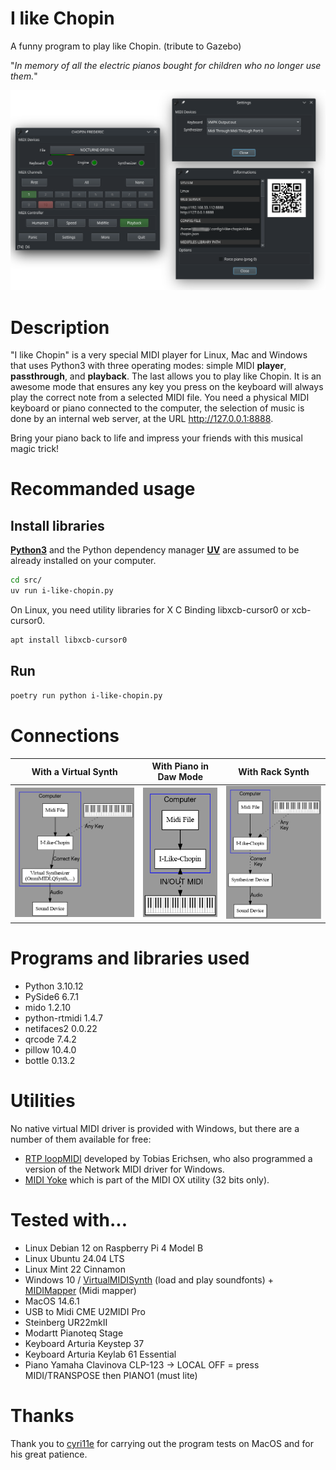 # I like Chopin
A funny program to play like Chopin.
(tribute to Gazebo)

"*In memory of all the electric pianos bought for children who no longer use them.*"

<p align="center">
    <img src="media/20240717_192901.png"  width="600">
</p>

# Description

"I like Chopin" is a very special MIDI player for Linux, Mac and Windows that uses Python3 with three operating modes: simple MIDI **player**, **passthrough**, and **playback**. The last allows you to play like Chopin. It is an awesome mode that ensures any key you press on the keyboard will always play the correct note from a selected MIDI file. You need a physical MIDI keyboard or piano connected to the computer, the selection of music is done by an internal web server, at the URL http://127.0.0.1:8888.

Bring your piano back to life and impress your friends with this musical magic trick!

# Recommanded usage
<!--
## Install poetry and libraries

```bash
curl -sSL https://install.python-poetry.org | python3 -
# You must add in your ~/.profile export PATH="/home/USERNAME/.local/bin:$PATH"
cd src
poetry install
```
-->

## Install libraries

<b>[Python3](https://www.python.org/)</b> and the Python dependency manager <b>[UV](https://docs.astral.sh/uv/)</b> are assumed to be already installed on your computer.

```bash
cd src/
uv run i-like-chopin.py
```
On Linux, you need utility libraries for X C Binding libxcb-cursor0 or xcb-cursor0.

```bash
apt install libxcb-cursor0
```

## Run

```bash
poetry run python i-like-chopin.py
```

# Connections

With a Virtual Synth       |With Piano in Daw Mode     | With Rack Synth
:-------------------------:|:-------------------------:|:-------------------------:
<img src="media/ILC.png"  width="280"> | <img src="media/ILC3.png"  width="130"> | <img src="media/ILC2.png"  width="220">

# Programs and libraries used

* Python 3.10.12
* PySide6 6.7.1
* mido 1.2.10
* python-rtmidi 1.4.7
* netifaces2 0.0.22
* qrcode 7.4.2
* pillow 10.4.0
* bottle 0.13.2

# Utilities

No native virtual MIDI driver is provided with Windows, but there are a number of them available for free:

* [RTP loopMIDI](https://www.tobias-erichsen.de/) developed by Tobias Erichsen, who also programmed a version of the Network MIDI driver for Windows.
* [MIDI Yoke](https://www.midiox.com/) which is part of the MIDI OX utility (32 bits only).

# Tested with...
* Linux Debian 12 on Raspberry Pi 4 Model B
* Linux Ubuntu 24.04 LTS
* Linux Mint 22 Cinnamon
* Windows 10 / [VirtualMIDISynth](http://coolsoft.altervista.org/en/virtualmidisynth) (load and play soundfonts) + [MIDIMapper](http://coolsoft.altervista.org/en/virtualmidisynth) (Midi mapper)
* MacOS 14.6.1
* USB to Midi CME U2MIDI Pro
* Steinberg UR22mkII
* Modartt Pianoteq Stage
* Keyboard Arturia Keystep 37
* Keyboard Arturia Keylab 61 Essential
* Piano Yamaha Clavinova CLP-123 -> LOCAL OFF = press MIDI/TRANSPOSE then PIANO1 (must lite)


# Thanks

Thank you to [cyri11e](https://github.com/cyri11e) for carrying out the program tests on MacOS and for his great patience.
